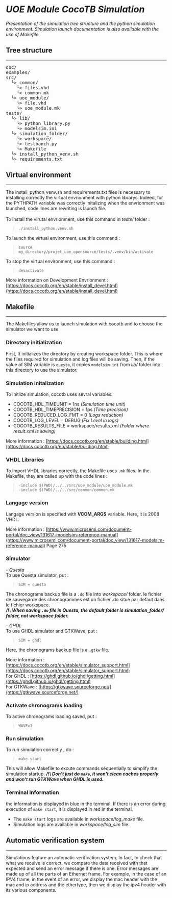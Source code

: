 # ***UOE Module CocoTB Simulation***

*Presentation of the simulation tree structure and the python simulation environment. Simulation launch documentation is also available with the use of Makefile*

## **Tree structure**
___
<pre>
doc/  
examples/  
src/  
  └> common/
    └> files.vhd
    └> common.mk
  └> uoe_module/
    └> file.vhd
    └> uoe_module.mk
tests/
  └> lib/
    └> python_library.py
    └> modelsim.ini
  └> simulation_folder/
    └> workspace/
    └> testbanch.py
    └> Makefile
  └> install_python_venv.sh
  └> requirements.txt
</pre>

## **Virtual environment**
___
The install_python_venv.sh and requirements.txt files is necessary to installing correctly the virtual envrionment with python librarys. Indeed, for the PYTHPATH variable was correctly initalizing when the envrionment was launched, code lines are rewriting is launch file.  
\
To install the virutal envrionment, use this command in *tests/* folder :
> `./install_python.venv.sh`

To launch the virtual environment, use this command :  
>`source my_directory/projet_uoe_opensource/tests/.venv/bin/activate`  

To stop the virtual environment, use this command :  
>`desactivate`

More information on Development Envrionment : [https://docs.cocotb.org/en/stable/install_devel.html](https://docs.cocotb.org/en/stable/install_devel.html)

## **Makefile**
___
The Makefiles allow us to launch simulation with cocotb and to choose the simulator we want to use
### **Directory initialization**

First, It initializes the directory by creating workspace folder. This is where the files required for simulation and log files will be saving. Then, if the value of SIM variable is `questa`, it copies `modelsim.ini` from *lib/* folder into this directory to use the simulator.  

### **Simulation initalization**
To Initlize simulation, cocotb uses sevral variables:
 - COCOTB_HDL_TIMEUNIT = 1ns *(Simulation time unit)*
 - COCOTB_HDL_TIMEPRECISION = 1ps *(Time precision)*
 - COCOTB_REDUCED_LOG_FMT = 0 *(Logs reduction)*
 - COCOTB_LOG_LEVEL = DEBUG *(Fix Level in logs)*
 - COCOTB_RESULTS_FILE = workspace/results.xml *(Folder where result.xml is saving)*  

More information : [https://docs.cocotb.org/en/stable/building.html](https://docs.cocotb.org/en/stable/building.html)

### **VHDL Libraries**
To import VHDL libraries correctly, the Makefile uses `.mk` files. In the Makefile, they are called up with the code lines : 
> `-include $(PWD)/../../src/uoe_module/uoe_module.mk`  
> `-include $(PWD)/../../src/common/common.mk`  

### **Langage version**
Langage version is specified with **VCOM_ARGS** variable. Here, it is 2008 VHDL.  

More information : [https://www.microsemi.com/document-portal/doc_view/131617-modelsim-reference-manual](https://www.microsemi.com/document-portal/doc_view/131617-modelsim-reference-manual) Page 275


### **Simulator**

*- Questa*  
To use Questa simulator, put :
>`SIM = questa  `

The chronograms backup file is a `.do` file into *workspace/* folder.
le fichier de sauvegarde des chronogrammes est un fichier .do situé par defaut dans le fichier workspace.  
***/!\ When saving `.do` file in Questa, the default folder is simulation_folder/ folder, not workspace folder.***  

*- GHDL*  
To use GHDL simulator and GTKWave, put :
>`SIM = ghdl ` 

Here, the chronograms backup file is a `.gtkw` file.

More information : [https://docs.cocotb.org/en/stable/simulator_support.html](https://docs.cocotb.org/en/stable/simulator_support.html)  
For GHDL : [https://ghdl.github.io/ghdl/getting.html](https://ghdl.github.io/ghdl/getting.html)  
For GTKWave : [https://gtkwave.sourceforge.net/](https://gtkwave.sourceforge.net/)

### **Activate chronograms loading**
To active chronograms loading saved, put :
>`WAVE=1`

### **Run simulation**
To run simulation correctly , do :
>`make start`

This will allow Makefile to excute commands séquentially to simplify the simulation startup.
***/!\ Don't just do `make`, it won't clean caches properly and won't run GTKWave when GHDL is used.***

### **Terminal Information**
the information is displayed in blue in the terminal. If there is an error during execution of `make start`, it is displayed in red in the terminal.  
- The `make start` logs are available in *workspace/log_make* file.  
- Simulation logs are available in *workspace/log_sim* file.

## **Automatic verification system**
___
Simulations feature an automatic verification system. In fact, to check that what we receive is correct, we compare the data received with that expected and send an error message if there is one. Error messages are made up of all the parts of an Ethernet frame. For example, in the case of an IPV4 frame, in the event of an error, we display the mac header with the mac and ip address and the ethertype, then we display the ipv4 header with its various components.